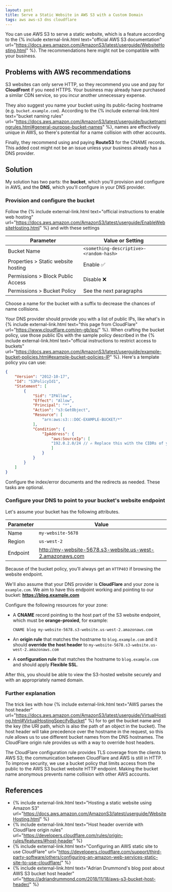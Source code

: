 ```yaml
---
layout: post
title: Serve a Static Website in AWS S3 with a Custom Domain
tags: aws aws-s3 dns cloudflare
---
```


You can use AWS S3 to serve a static website, which is a feature according to the
{% include external-link.html text="official AWS S3 documentation" url="https://docs.aws.amazon.com/AmazonS3/latest/userguide/WebsiteHosting.html" %}.
The recommendations here might not be compatible with your business.

## Problems with AWS recommendations

S3 websites can only serve HTTP, so they recommend you use and pay for **CloudFront** if you need HTTPS. Your business
may already have purchased a similar CDN service, so you incur another unnecessary expense.

They also suggest you name your bucket using its public-facing hostname (e.g. `bucket.example.com`).  According to the
{% include external-link.html text="bucket naming rules" url="https://docs.aws.amazon.com/AmazonS3/latest/userguide/bucketnamingrules.html#general-purpose-bucket-names" %},
names are effectively unique in AWS, so there's potential for a name collision with other accounts.

Finally, they recommend using and paying **Route53** for the CNAME records. This added cost might not be an issue
unless your business already has a DNS provider.

## Solution

My solution has two parts: the **bucket**, which you'll provision and configure in AWS, and the **DNS**, which you'll configure
in your DNS provider.

### Provision and configure the bucket

Follow the {% include external-link.html text="official instructions to enable web hosting" url="https://docs.aws.amazon.com/AmazonS3/latest/userguide/EnableWebsiteHosting.html" %}
and with these settings

| Parameter                           | Value or Setting                        |
| ----------------------------------- | --------------------------------------- |
| Bucket Name                         | `<something-descriptive>-<random-hash>` |
| Properties > Static website hosting | Enable ✅                                |
| Permissions > Block Public Access   | Disable ❌                               |
| Permissions > Bucket Policy         | See the next paragraphs                 |

Choose a name for the bucket with a suffix to decrease the chances of name collisions.

Your DNS provider should provide you with a list of public IPs, like what's in
{% include external-link.html text="this page from CloudFlare" url="https://www.cloudflare.com/en-gb/ips/" %}.
When crafting the bucket policy, use those public IDs with the sample policy described in the
{% include external-link.html text="official instructions to restrict access to buckets" url="https://docs.aws.amazon.com/AmazonS3/latest/userguide/example-bucket-policies.html#example-bucket-policies-IP" %}.
Here's a template policy you can use:

```json
{
    "Version": "2012-10-17",
    "Id": "S3PolicyId1",
    "Statement": [
        {
            "Sid": "IPAllow",
            "Effect": "Allow",
            "Principal": "*",
            "Action": "s3:GetObject",
            "Resource": [
                "arn:aws:s3:::DOC-EXAMPLE-BUCKET/*"
            ],
            "Condition": {
                "IpAddress": {
                    "aws:SourceIp": [
                    "192.0.2.0/24 // ✍️ Replace this with the CIDRs of your DNS provider's public IPs"
                    ]
                }
            }
        }
    ]
}
```

Configure the index/error documents and the redirects as needed. These tasks are optional.

### Configure your DNS to point to your bucket's website endpoint

Let's assume your bucket has the following attributes.

| Parameter | Value                                                     |
| --------- | --------------------------------------------------------- |
| Name      | `my-website-5678`                                         |
| Region    | `us-west-2`                                               |
| Endpoint  | http://my-website-5678.s3-website.us-west-2.amazonaws.com |

Because of the bucket policy, you'll always get an `HTTP403` if browsing the website endpoint.

We'll also assume that your DNS provider is **CloudFlare** and your zone is `example.com`. We aim to have this
endpoint working and pointing to our bucket: **https://blog.example.com**

Configure the following resources for your zone:

- A **CNAME** record pointing to the host part of the S3 website endpoint, which must be **orange-proxied**, for example:
  
  ```plaintext
  CNAME blog my-website-5678.s3-website.us-west-2.amazonaws.com
  ```

- An **origin rule** that matches the hostname to `blog.example.com` and it should **override the host header** to `my-website-5678.s3-website.us-west-2.amazonaws.com`

- A **configuration rule** that matches the hostname to `blog.example.com` and should apply **Flexible SSL**.

After this, you should be able to view the S3-hosted website securely and with an appropriately named domain.

### Further explanation

The trick lies with how {% include external-link.html text="AWS parses the host header" url="https://docs.aws.amazon.com/AmazonS3/latest/userguide/VirtualHosting.html#VirtualHostingSpecifyBucket" %}
for to get the bucket name and the key (the URI path, which is also the path of an object in the bucket). The host header will take precedence over the hostname in the request, so this rule allows us to use different bucket names from the DNS hostnames. The CloudFlare origin rule provides us with a way to override host headers.

The CloudFlare configuration rule provides TLS coverage from the clients to AWS S3; the communication between
CloudFlare and AWS is still in HTTP. To improve security, we use a bucket policy that limits access from the public
to the AWS S3 bucket website HTTP endpoint.  Making the bucket name anonymous prevents name collision with other
AWS accounts.

## References

- {% include external-link.html text="Hosting a static website using Amazon S3" url="https://docs.aws.amazon.com/AmazonS3/latest/userguide/WebsiteHosting.html" %}
- {% include external-link.html text="Host header override with CloudFlare origin rules" url="https://developers.cloudflare.com/rules/origin-rules/features/#host-header" %}
- {% include external-link.html text="Configuring an AWS static site to use CloudFlare" url="https://developers.cloudflare.com/support/third-party-software/others/configuring-an-amazon-web-services-static-site-to-use-cloudflare/" %}
- {% include external-link.html text="Adrian Drummond's blog post about AWS S3 bucket host header" url="https://adriandrummond.com/2018/11/18/aws-s3-bucket-host-header/" %}